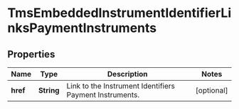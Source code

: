
# TmsEmbeddedInstrumentIdentifierLinksPaymentInstruments

## Properties
Name | Type | Description | Notes
------------ | ------------- | ------------- | -------------
**href** | **String** | Link to the Instrument Identifiers Payment Instruments.  |  [optional]



